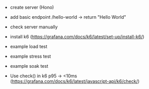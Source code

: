 + create server (Hono)
+ add basic endpoint /hello-world -> return "Hello World"
+ check server manually

+ install k6 (https://grafana.com/docs/k6/latest/set-up/install-k6/)

+ example load test
+ example stress test
+ example soak test

- Use check() in k6 p95 -> <10ms (https://grafana.com/docs/k6/latest/javascript-api/k6/check/)